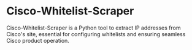 # Cisco-Whitelist-Scraper
Cisco-Whitelist-Scraper is a Python tool to extract IP addresses from Cisco's site, essential for configuring whitelists and ensuring seamless Cisco product operation.
